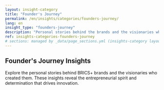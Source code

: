 ```yaml
---
layout: insight-category
title: "Founder's Journey"
permalink: /en/insights/categories/founders-journey/
lang: en
insight_type: "founders-journey"
description: "Personal stories behind the brands and the visionaries who created them."
ref: insights-categories-founders-journey
# sections: managed by _data/page_sections.yml (insights-category layout)
---
```


## Founder's Journey Insights

Explore the personal stories behind BRICS+ brands and the visionaries who created them. These insights reveal the entrepreneurial spirit and determination that drives innovation.
